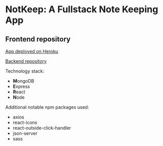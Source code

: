 # NotKeep: A Fullstack Note Keeping App

## Frontend repository

[App deployed on Heroku](https://nameless-brushlands-77063.herokuapp.com/)

[Backend repository](https://github.com/scrof90/notkeep-backend)

Technology stack:
- **M**ongoDB
- **E**xpress
- **R**eact
- **N**ode

Additional notable npm packages used:
- axios
- react-icons
- react-outside-click-handler
- json-server
- sass
